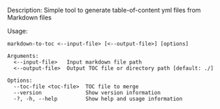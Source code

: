 Description: Simple tool to generate table-of-content yml files from Markdown files

Usage:
```
markdown-to-toc <--input-file> [<--output-file>] [options]

Arguments:
  <--input-file>   Input markdown file path
  <--output-file>  Output TOC file or directory path [default: ./]

Options:
  --toc-file <toc-file>  TOC file to merge
  --version              Show version information
  -?, -h, --help         Show help and usage information
```